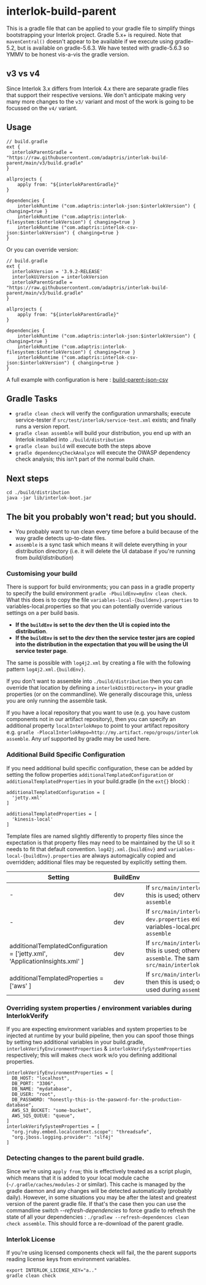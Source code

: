 # interlok-build-parent

This is a gradle file that can be applied to your gradle file to simplify things bootstrapping your Interlok project. Gradle 5.x+ is required. Note that `mavenCentral()` doesn't appear to be available if we execute using gradle-5.2, but is available on gradle-5.6.3. We have tested with gradle-5.6.3 so YMMV to be honest vis-a-vis the gradle version.

## v3 vs v4

Since Interlok 3.x differs from Interlok 4.x there are separate gradle files that support their respective versions. We don't anticipate making very many more changes to the `v3/` variant and most of the work is going to be focussed on the `v4/` variant.

## Usage

```
// build.gradle
ext {
  interlokParentGradle = "https://raw.githubusercontent.com/adaptris/interlok-build-parent/main/v3/build.gradle"
}

allprojects {
    apply from: "${interlokParentGradle}"
}

dependencies {
    interlokRuntime ("com.adaptris:interlok-json:$interlokVersion") { changing=true }
    interlokRuntime ("com.adaptris:interlok-filesystem:$interlokVersion") { changing=true }
    interlokRuntime ("com.adaptris:interlok-csv-json:$interlokVersion") { changing=true }
}
```

Or you can override version:

```
// build.gradle
ext {
  interlokVersion = '3.9.2-RELEASE'
  interlokUiVersion = interlokVersion
  interlokParentGradle = "https://raw.githubusercontent.com/adaptris/interlok-build-parent/main/v3/build.gradle"
}

allprojects {
    apply from: "${interlokParentGradle}"
}

dependencies {
    interlokRuntime ("com.adaptris:interlok-json:$interlokVersion") { changing=true }
    interlokRuntime ("com.adaptris:interlok-filesystem:$interlokVersion") { changing=true }
    interlokRuntime ("com.adaptris:interlok-csv-json:$interlokVersion") { changing=true }
}
```

A full example with configuration is here : [build-parent-json-csv](https://github.com/adaptris-labs/build-parent-json-csv)

## Gradle Tasks

* `gradle clean check` will verify the configuration unmarshalls; execute service-tester if `src/test/interlok/service-test.xml` exists; and finally runs a version report.
* `gradle clean assemble` will build your distribution, you end up with an Interlok installed into `./build/distribution`
* `gradle clean build` will execute both the steps above
* `gradle dependencyCheckAnalyze` will execute the OWASP dependency check analysis; this isn't part of the normal build chain.

## Next steps

```
cd ./build/distribution
java -jar lib/interlok-boot.jar
```

## The bit you probably won't read; but you should.

* You probably want to run clean every time before a build because of the way gradle detects up-to-date files.
* `assemble` is a sync task which means it will delete everything in your distribution directory (i.e. it will delete the UI database if you're running from _build/distribution_)


### Customising your build

There is support for build environments; you can pass in a gradle property to specify the build environment `gradle -PbuildEnv=myEnv clean check`. What this does is to copy the file `variables-local-{buildenv}.properties` to variables-local.properties so that you can potentially override various settings on a per build basis.

* __If the `buildEnv` is set to the _dev_ then the UI is copied into the distribution__.
* __If the `buildEnv` is set to the _dev_ then the service tester jars are copied into the distribution in the expectation that you will be using the UI service tester page__.


The same is possible with `log4j2.xml` by creating a file with the following pattern `log4j2.xml.{buildEnv}`.

If you don't want to assemble into `./build/distribution` then you can override that location by defining a `interlokDistDirectory=` in your gradle properties (or on the commandline). We generally discourage this, unless you are only running the assemble task.

If you have a local repository that you want to use (e.g. you have custom components not in our artifact repository), then you can specify an additional property `localInterlokRepo` to point to your artifact repository e.g. `gradle -PlocalInterlokRepo=http://my.artifact.repo/groups/interlok assemble`. Any _url_ supported by gradle may be used here.

### Additional Build Specific Configuration

If you need additional build specific configuration, these can be added by setting the follow properties `additionalTemplatedConfiguration` or `additionalTemplatedProperties` in your build.gradle (in the `ext{}` block) :

```
additionalTemplatedConfiguration = [
  'jetty.xml'
]

additionalTemplatedProperties = [
  'kinesis-local'
]
```

Template files are named slightly differently to property files since the expectation is that property files may need to be maintained by the UI so it needs to fit that default convention. `log42j.xml.{buildEnv}` and `variables-local-{buildEnv}.properties` are always automagically copied and overridden; additional files may be requested by explicitly setting them.

| Setting | BuildEnv | Behaviour |
|----|----|----|
| - | dev | If `src/main/interlok/config/log4j2.xml.dev` exists then this is used; otherwise log4j2.xml is the file used during `assemble` |
| - | dev | If `src/main/interlok/config/variables-local-dev.properties` exists then this is used; otherwise variables-local.properties is the file used during `assemble` |
| additionalTemplatedConfiguration = ['jetty.xml', 'ApplicationInsights.xml' ] | dev | If `src/main/interlok/config/jetty.xml.dev` exists then this is used; otherwise jetty.xml is the file used during `assemble`. The same behaviour is applied for `src/main/interlok/config/ApplicationInsights.xml.dev` |
| additionalTemplatedProperties = ['aws' ] | dev | If `src/main/interlok/config/aws-dev.properties` exists then this is used; otherwise aws.properties is the file used during `assemble` |


### Overriding system properties / environment variables during InterlokVerify

If you are expecting environment variables and system properties to be injected at runtime by your build pipeline, then you can spoof those things by setting two additional variables in your build.gradle, `interlokVerifyEnvironmentProperties` & `interlokVerifySystemProperties` respectively; this will makes `check` work w/o you defining additional properties.

```
interlokVerifyEnvironmentProperties = [
  DB_HOST: "localhost",
  DB_PORT: "3306",
  DB_NAME: "mydatabase",
  DB_USER: "root",
  DB_PASSWORD: "honestly-this-is-the-pasword-for-the-production-database",
  AWS_S3_BUCKET: "some-bucket",
  AWS_SQS_QUEUE: "queue",
]
interlokVerifySystemProperties = [
  "org.jruby.embed.localcontext.scope": "threadsafe",
  "org.jboss.logging.provider": "slf4j"
]
```

### Detecting changes to the parent build gradle.

Since we're using `apply from`; this is effectively treated as a script plugin, which means that it is added to your local module cache (`~/.gradle/caches/modules-2` or similar). This cache is managed by the gradle daemon and any changes will be detected automatically (probably daily). However, in some situations you may be after the latest and greatest version of the parent gradle file. If that's the case then you can use the commandline switch _--refresh-dependencies_ to force gradle to refresh the state of all your dependencies : `./gradlew --refresh-dependences clean check assemble`. This should force a re-download of the parent gradle.

### Interlok License

If you're using licensed components check will fail, the the parent supports reading license keys from environment variables.

```shell
export INTERLOK_LICENSE_KEY="a.."
gradle clean check
```
